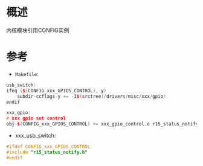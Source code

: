 # 概述

内核模块引用CONFIG实例

# 参考

* `Makefile`:

```C++
usb_switch:
ifeq ($(CONFIG_xxx_GPIOS_CONTROL), y)
    subdir-ccflags-y += -I$(srctree)/drivers/misc/xxx/gpio/
endif

xxx_gpio:
# xxx gpio set control
obj-$(CONFIG_xxx_GPIOS_CONTROL) += xxx_gpio_control.o r15_status_notify.o
```

* xxx_usb_switch:

```C++
#ifdef CONFIG_xxx_GPIOS_CONTROL
#include "r15_status_notify.h"
#endif
```